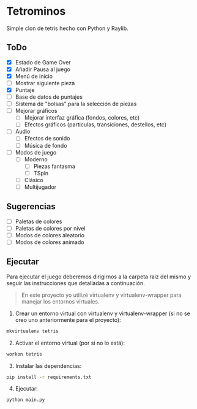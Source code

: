 # Tetrominos

Simple clon de tetris hecho con Python y Raylib.

## ToDo

- [x] Estado de Game Over
- [x] Añadir Pausa al juego
- [x] Menú de inicio
- [ ] Mostrar siguiente pieza
- [x] Puntaje
- [ ] Base de datos de puntajes
- [ ] Sistema de "bolsas" para la selección de piezas
- [ ] Mejorar gráficos
	- [ ] Mejorar interfaz gráfica (fondos, colores, etc)
	- [ ] Efectos gráficos (particulas, transiciones, destellos, etc)
- [ ] Audio
	- [ ] Efectos de sonido
	- [ ] Música de fondo
- [ ] Modos de juego
	- [ ] Moderno
		- [ ] Piezas fantasma
		- [ ] TSpin
	- [ ] Clásico
	- [ ] Multijugador

## Sugerencias

- [ ] Paletas de colores
- [ ] Paletas de colores por nivel
- [ ] Modos de colores aleatorio
- [ ] Modos de colores animado

## Ejecutar

Para ejecutar el juego deberemos dirigirnos a la carpeta raiz del mismo y seguir las instrucciones que detalladas a continuación.

> En este proyecto yo utilizé virtualenv y virtualenv-wrapper para manejar los entornos virtuales.

1. Crear un entorno virtual con virtualenv y virtualenv-wrapper (si no se creo uno anteriormente para el proyecto):

~~~bash
mkvirtualenv tetris
~~~

2. Activar el entorno virtual (por si no lo está):

~~~bash
workon tetris
~~~

3. Instalar las dependencias:

~~~bash
pip install -r requirements.txt
~~~

4. Ejecutar:

~~~bash
python main.py
~~~
